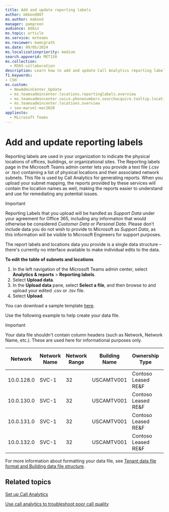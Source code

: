 ```yaml
---
title: Add and update reporting labels
author: mkbond007
ms.author: mabond
manager: pamgreen
audience: Admin
ms.topic: article
ms.service: msteams
ms.reviewer: mamcgrath
ms.date: 09/05/2024
ms.localizationpriority: medium
search.appverid: MET150
ms.collection: 
  - M365-collaboration
description: Learn how to add and update Call Analytics reporting labels by uploading a text file that contains a list of physical locations and associated subnets.
f1.keywords:
- CSH
ms.custom:
  - NewAdminCenter_Update
  - ms.teamsadmincenter.locations.reportinglabels.overview
  - ms.teamsadmincenter.voice.phonenumbers.searchacquire.tooltip.location
  - ms.teamsadmincenter.locations.overview
  - seo-marvel-mar2020
appliesto: 
  - Microsoft Teams
---
```


# Add and update reporting labels

Reporting labels are used in your organization to indicate the physical locations of offices, buildings, or organizational sites. The Reporting labels page in the Microsoft Teams admin center lets you provide a text file (.csv or .tsv) containing a list of physical locations and their associated network subnets. This file is used by Call Analytics for generating reports. When you upload your subnet mapping, the reports provided by these services will contain the location names as well, making the reports easier to understand and use for remediating any potential issues.

> [!IMPORTANT]
> Reporting Labels that you upload will be handled as *Support Data* under your agreement for Office 365, including any information that would otherwise be considered *Customer Data* or *Personal Data*. Please don't include data you do not wish to provide to Microsoft as *Support Data*, as this information will be visible to Microsoft Engineers for support purposes.

The report labels and locations data you provide is a single data structure – there's currently no interface available to make individual edits to the data.

**To edit the table of subnets and locations**

1. In the left navigation of the Microsoft Teams admin center, select **Analytics & reports** > **Reporting labels**.
2. Select **Upload data**.
3. In the **Upload data** pane, select **Select a file**, and then browse to and upload your edited .csv or .tsv file.
4. Select **Upload**.

You can download a sample template [here](https://download.microsoft.com/download/0/b/9/0b9c1610-d421-489a-a3f9-d1ae703c9f1b/locations-template.zip).

Use the following example to help create your data file.

> [!IMPORTANT]
> Your data file shouldn't contain column headers (such as Network, Network Name, etc.). These are used here for informational purposes only.

|Network|Network Name|Network Range|Building Name|Ownership Type|Building Type|Building Office Type|City|Zip Code|Country|State|Region|Inside Corp|Express Route|
|-|-|-|-|-|-|-|-|-|-|-|-|-|-|
|10.0.128.0    |SVC-1|32|USCAMTV001|Contoso Leased RE&F|Office|RE&F|Mountain View|94043|US|CA|US|1|1|
|10.0.130.0    |SVC-1|32|USCAMTV001|Contoso Leased RE&F|Office|RE&F|Mountain View|94043|US|CA|US|1|1|
|10.0.131.0    |SVC-1|32|USCAMTV001|Contoso Leased RE&F|Office|RE&F|Mountain View|94043|US|CA|US|1|1|
|10.0.132.0    |SVC-1|32|USCAMTV001|Contoso Leased RE&F|Office|RE&F|Mountain View|94043|US|CA|US|1|1|

For more information about formatting your data file, see [Tenant data file format and Building data file structure](CQD-upload-tenant-building-data.md#upload-building-data-file).

## Related topics

[Set up Call Analytics](set-up-call-analytics.md)

[Use call analytics to troubleshoot poor call quality](use-call-analytics-to-troubleshoot-poor-call-quality.md)
